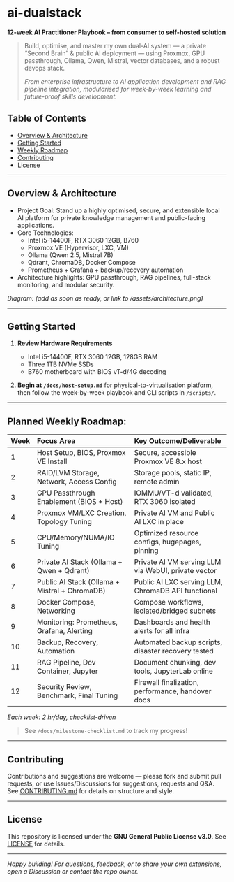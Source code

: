 # ai-dualstack

**12-week AI Practitioner Playbook – from consumer to self-hosted solution**

> Build, optimise, and master my own dual-AI system — a private “Second Brain” & public AI deployment — using Proxmox, GPU passthrough, Ollama, Qwen, Mistral, vector databases, and a robust devops stack.  
>  
> *From enterprise infrastructure to AI application development and RAG pipeline integration, modularised for week-by-week learning and future-proof skills development.*

## Table of Contents

- [Overview & Architecture](#overview--architecture)
- [Getting Started](#getting-started)
- [Weekly Roadmap](#planned-weekly-roadmap)
- [Contributing](#contributing)
- [License](#license)

---

## Overview & Architecture

- Project Goal: Stand up a highly optimised, secure, and extensible local AI platform for private knowledge management and public-facing applications.
- Core Technologies:  
  - Intel i5-14400F, RTX 3060 12GB, B760  
  - Proxmox VE (Hypervisor, LXC, VM)  
  - Ollama (Qwen 2.5, Mistral 7B)  
  - Qdrant, ChromaDB, Docker Compose  
  - Prometheus + Grafana + backup/recovery automation  
- Architecture highlights: GPU passthrough, RAG pipelines, full-stack monitoring, and modular security.

*Diagram: (add as soon as ready, or link to /assets/architecture.png)*

---

## Getting Started

1. **Review Hardware Requirements**
   - Intel i5-14400F, RTX 3060 12GB, 128GB RAM
   - Three 1TB NVMe SSDs
   - B760 motherboard with BIOS vT-d/4G decoding

2. **Begin at `/docs/host-setup.md`** for physical-to-virtualisation platform, then follow the week-by-week playbook and CLI scripts in `/scripts/`.

---

## Planned Weekly Roadmap:

| Week | Focus Area | Key Outcome/Deliverable |
| :---- | :---- | :---- |
| 1 | Host Setup, BIOS, Proxmox VE Install | Secure, accessible Proxmox VE 8.x host |
| 2 | RAID/LVM Storage, Network, Access Config | Storage pools, static IP, remote admin |
| 3 | GPU Passthrough Enablement (BIOS \+ Host) | IOMMU/VT-d validated, RTX 3060 isolated |
| 4 | Proxmox VM/LXC Creation, Topology Tuning | Private AI VM and Public AI LXC in place |
| 5 | CPU/Memory/NUMA/IO Tuning | Optimized resource configs, hugepages, pinning |
| 6 | Private AI Stack (Ollama \+ Qwen \+ Qdrant) | Private AI VM serving LLM via WebUI, private vector |
| 7 | Public AI Stack (Ollama \+ Mistral \+ ChromaDB) | Public AI LXC serving LLM, ChromaDB API functional |
| 8 | Docker Compose, Networking | Compose workflows, isolated/bridged subnets |
| 9 | Monitoring: Prometheus, Grafana, Alerting | Dashboards and health alerts for all infra |
| 10 | Backup, Recovery, Automation | Automated backup scripts, disaster recovery tested |
| 11 | RAG Pipeline, Dev Container, Jupyter | Document chunking, dev tools, JupyterLab online |
| 12 | Security Review, Benchmark, Final Tuning | Firewall finalization, performance, handover docs |

*Each week: 2 hr/day, checklist-driven*

> See `/docs/milestone-checklist.md` to track my progress!

---

## Contributing

Contributions and suggestions are welcome — please fork and submit pull requests, or use Issues/Discussions for suggestions, requests and Q&A.  
See [CONTRIBUTING.md](CONTRIBUTING.md) for details on structure and style.

---

## License

This repository is licensed under the **GNU General Public License v3.0**. See [LICENSE](LICENSE) for details.

---

*Happy building! For questions, feedback, or to share your own extensions, open a Discussion or contact the repo owner.*
